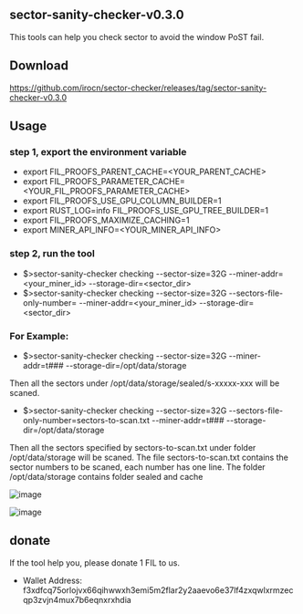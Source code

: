 ## sector-sanity-checker-v0.3.0

This tools can help you check sector to avoid the window PoST fail.

## Download

https://github.com/irocn/sector-checker/releases/tag/sector-sanity-checker-v0.3.0

## Usage
### step 1, export the environment variable
 - export FIL_PROOFS_PARENT_CACHE=<YOUR_PARENT_CACHE>
 - export FIL_PROOFS_PARAMETER_CACHE=<YOUR_FIL_PROOFS_PARAMETER_CACHE>
 - export FIL_PROOFS_USE_GPU_COLUMN_BUILDER=1 
 - export RUST_LOG=info FIL_PROOFS_USE_GPU_TREE_BUILDER=1 
 - export FIL_PROOFS_MAXIMIZE_CACHING=1
 - export MINER_API_INFO=<YOUR_MINER_API_INFO>
### step 2, run the tool 
 - $>sector-sanity-checker checking  --sector-size=32G --miner-addr=<your_miner_id> --storage-dir=<sector_dir> 
 - $>sector-sanity-checker checking  --sector-size=32G --sectors-file-only-number=<sectors-to-scan> --miner-addr=<your_miner_id> --storage-dir=<sector_dir>
 
### For Example:

 - $>sector-sanity-checker checking  --sector-size=32G --miner-addr=t### --storage-dir=/opt/data/storage
 
 Then all the sectors under /opt/data/storage/sealed/s-xxxxx-xxx will be scaned.
 
 - $>sector-sanity-checker checking  --sector-size=32G --sectors-file-only-number=sectors-to-scan.txt --miner-addr=t### --storage-dir=/opt/data/storage
 
 Then all the sectors specified by sectors-to-scan.txt  under folder /opt/data/storage will be scaned. 
   The file sectors-to-scan.txt contains the sector numbers to be scaned, each number has one line.
   The folder /opt/data/storage contains folder sealed and cache
 
  
![image](https://github.com/irocn/sector-sanity-checker/blob/master/1599813675963.jpg)

![image](https://github.com/irocn/sector-sanity-checker/blob/master/Screen%20Shot%202020-09-12%20at%2002.01.47.png)
## donate
If the tool help you, please donate 1 FIL to us.
 - Wallet Address: f3xdfcq75orlojvx66qihwwxh3emi5m2flar2y2aaevo6e37lf4zxqwlxrmzecqp3zvjn4mux7b6eqnxrxhdia
